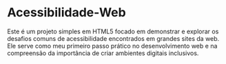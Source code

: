 # Acessibilidade-Web
Este é um projeto simples em HTML5 focado em demonstrar e explorar os desafios comuns de acessibilidade encontrados em grandes sites da web. Ele serve como meu primeiro passo prático no desenvolvimento web e na compreensão da importância de criar ambientes digitais inclusivos.

